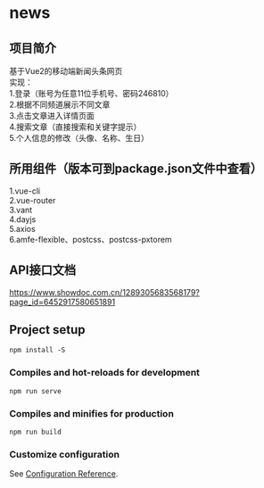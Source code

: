 # news
## 项目简介
基于Vue2的移动端新闻头条网页  
  实现：  
 1.登录（账号为任意11位手机号、密码246810）  
 2.根据不同频道展示不同文章  
 3.点击文章进入详情页面  
 4.搜索文章（直接搜索和关键字提示）  
 5.个人信息的修改（头像、名称、生日）  
## 所用组件（版本可到package.json文件中查看）
1.vue-cli  
2.vue-router  
3.vant  
4.dayjs  
5.axios  
6.amfe-flexible、postcss、postcss-pxtorem  
## API接口文档
https://www.showdoc.com.cn/1289305683568179?page_id=6452917580651891
## Project setup
```
npm install -S
```

### Compiles and hot-reloads for development
```
npm run serve
```

### Compiles and minifies for production
```
npm run build
```

### Customize configuration
See [Configuration Reference](https://cli.vuejs.org/config/).
